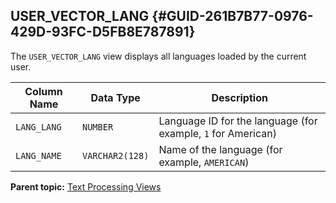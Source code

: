 ## USER_VECTOR_LANG {#GUID-261B7B77-0976-429D-93FC-D5FB8E787891}

The `USER_VECTOR_LANG` view displays all languages loaded by the current user. 

Column Name | Data Type | Description  
---|---|---  
`LANG_LANG` |  `NUMBER` |  Language ID for the language (for example, `1` for American)   
`LANG_NAME` |  `VARCHAR2(128)` |  Name of the language (for example, `AMERICAN`)   
  
**Parent topic:** [Text Processing Views](text-processing-views.md)

